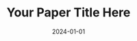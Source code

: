 ---
title: "Your Paper Title Here"
collection: publications
category: manuscripts
permalink: /publication/2024-01-01-your-paper-title
excerpt: 'Brief description of your paper'
date: 2024-01-01
venue: 'Journal/Conference Name'
paperurl: 'https://link-to-your-paper.com'
citation: 'Your Name. (2024). "Your Paper Title Here." <i>Journal Name</i>. Volume(Issue).'
---